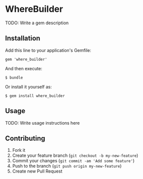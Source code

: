 
# WhereBuilder

TODO: Write a gem description

## Installation

Add this line to your application's Gemfile:

    gem 'where_builder'

And then execute:

    $ bundle

Or install it yourself as:

    $ gem install where_builder

## Usage

TODO: Write usage instructions here

## Contributing

1. Fork it
2. Create your feature branch (`git checkout -b my-new-feature`)
3. Commit your changes (`git commit -am 'Add some feature'`)
4. Push to the branch (`git push origin my-new-feature`)
5. Create new Pull Request

